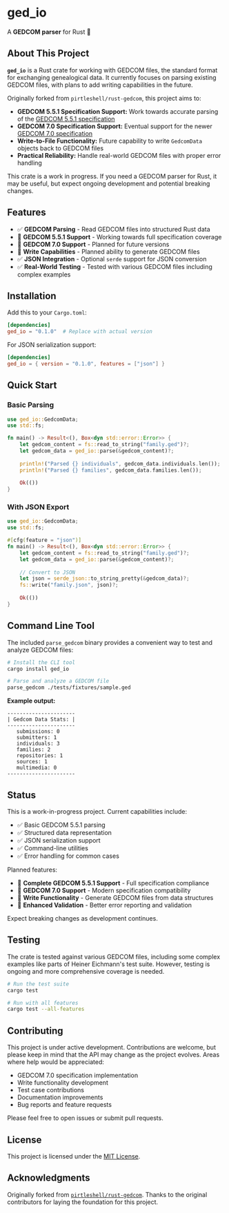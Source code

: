 # ged_io

A **GEDCOM parser** for Rust 🦀

## About This Project

**`ged_io`** is a Rust crate for working with GEDCOM files, the standard format for exchanging genealogical data. It currently focuses on parsing existing GEDCOM files, with plans to add writing capabilities in the future.

Originally forked from `pirtleshell/rust-gedcom`, this project aims to:

* **GEDCOM 5.5.1 Specification Support:** Work towards accurate parsing of the [GEDCOM 5.5.1 specification](https://edge.fscdn.org/assets/img/documents/ged551-5bac5e57fe88dd37df0e153d9c515335.pdf)
* **GEDCOM 7.0 Specification Support:** Eventual support for the newer [GEDCOM 7.0 specification](https://gedcom.io/specifications/FamilySearchGEDCOMv7.html)
* **Write-to-File Functionality:** Future capability to write `GedcomData` objects back to GEDCOM files
* **Practical Reliability:** Handle real-world GEDCOM files with proper error handling

This crate is a work in progress. If you need a GEDCOM parser for Rust, it may be useful, but expect ongoing development and potential breaking changes.

## Features

* ✅ **GEDCOM Parsing** - Read GEDCOM files into structured Rust data
* 🚧 **GEDCOM 5.5.1 Support** - Working towards full specification coverage
* 🚧 **GEDCOM 7.0 Support** - Planned for future versions
* 🚧 **Write Capabilities** - Planned ability to generate GEDCOM files
* ✅ **JSON Integration** - Optional `serde` support for JSON conversion
* ✅ **Real-World Testing** - Tested with various GEDCOM files including complex examples

## Installation

Add this to your `Cargo.toml`:

```toml
[dependencies]
ged_io = "0.1.0"  # Replace with actual version
```

For JSON serialization support:

```toml
[dependencies]
ged_io = { version = "0.1.0", features = ["json"] }
```

## Quick Start

### Basic Parsing

```rust
use ged_io::GedcomData;
use std::fs;

fn main() -> Result<(), Box<dyn std::error::Error>> {
    let gedcom_content = fs::read_to_string("family.ged")?;
    let gedcom_data = ged_io::parse(&gedcom_content)?;
    
    println!("Parsed {} individuals", gedcom_data.individuals.len());
    println!("Parsed {} families", gedcom_data.families.len());
    
    Ok(())
}
```

### With JSON Export

```rust
use ged_io::GedcomData;
use std::fs;

#[cfg(feature = "json")]
fn main() -> Result<(), Box<dyn std::error::Error>> {
    let gedcom_content = fs::read_to_string("family.ged")?;
    let gedcom_data = ged_io::parse(&gedcom_content)?;
    
    // Convert to JSON
    let json = serde_json::to_string_pretty(&gedcom_data)?;
    fs::write("family.json", json)?;
    
    Ok(())
}
```

## Command Line Tool

The included `parse_gedcom` binary provides a convenient way to test and analyze GEDCOM files:

```bash
# Install the CLI tool
cargo install ged_io

# Parse and analyze a GEDCOM file
parse_gedcom ./tests/fixtures/sample.ged
```

**Example output:**
```
----------------------
| Gedcom Data Stats: |
----------------------
   submissions: 0
   submitters: 1
   individuals: 3
   families: 2
   repositories: 1
   sources: 1
   multimedia: 0
----------------------
```

## Status

This is a work-in-progress project. Current capabilities include:

- ✅ Basic GEDCOM 5.5.1 parsing
- ✅ Structured data representation
- ✅ JSON serialization support
- ✅ Command-line utilities
- ✅ Error handling for common cases

Planned features:
- 🚧 **Complete GEDCOM 5.5.1 Support** - Full specification compliance
- 🚧 **GEDCOM 7.0 Support** - Modern specification compatibility
- 🚧 **Write Functionality** - Generate GEDCOM files from data structures
- 🚧 **Enhanced Validation** - Better error reporting and validation

Expect breaking changes as development continues.

## Testing

The crate is tested against various GEDCOM files, including some complex examples like parts of Heiner Eichmann's test suite. However, testing is ongoing and more comprehensive coverage is needed.

```bash
# Run the test suite
cargo test

# Run with all features
cargo test --all-features
```

## Contributing

This project is under active development. Contributions are welcome, but please keep in mind that the API may change as the project evolves. Areas where help would be appreciated:

- GEDCOM 7.0 specification implementation
- Write functionality development
- Test case contributions
- Documentation improvements
- Bug reports and feature requests

Please feel free to open issues or submit pull requests.

## License

This project is licensed under the [MIT License](LICENSE).

## Acknowledgments

Originally forked from [`pirtleshell/rust-gedcom`](https://github.com/pirtleshell/rust-gedcom). Thanks to the original contributors for laying the foundation for this project.

